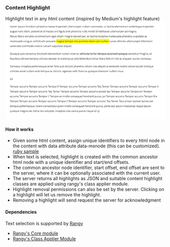 ### Content Highlight
Highlight text in any html content (inspired by Medium's highlight feature)
![How it works](./sample.gif)


#### How it works
* Given some html content, assign unique identifiers to every html node in the content with data attribute data-msnode (this can be customized). [ruby sample](../lib/content.rb)
* When text is selected, highlight is created with the common ancestor html node with a unique identifier and start/end offsets.
* The common ancestor node identifier, start offset, end offset are sent to the server, where it can be optionally associated with the current user.
* The server returns all highlights as JSON and suitable content highlight classes are applied using rangy's class applier module.
* Highlight removal permissions can also be set by the server. Clicking on a highlight will let us remove the highlight.
* Removing a highlight will send request the server for acknowledgment


#### Dependencies
Text selection is supported by [Rangy](https://www.github.com/timdown/rangy)
* [Rangy's Core module](https://github.com/timdown/rangy/blob/master/src/core/core.js)
* [Rangy's Class Applier Module](https://github.com/timdown/rangy/blob/master/src/modules/rangy-classapplier.js)
